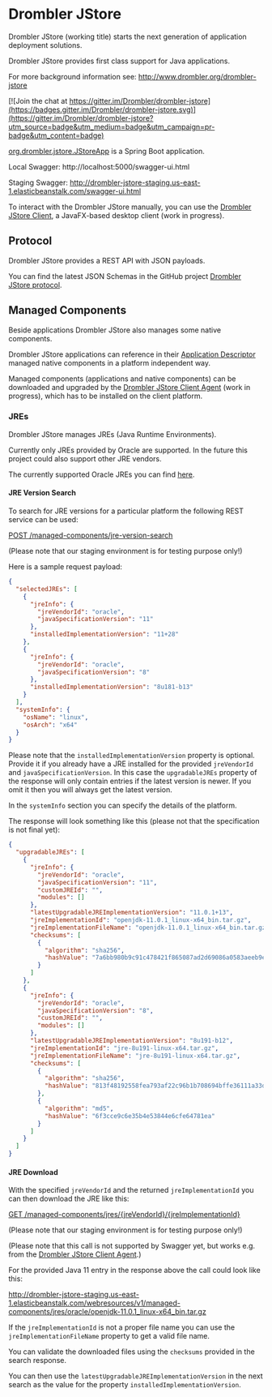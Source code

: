 # Drombler JStore
Drombler JStore (working title) starts the next generation of application deployment solutions.

Drombler JStore provides first class support for Java applications.

For more background information see: http://www.drombler.org/drombler-jstore

[![Join the chat at https://gitter.im/Drombler/drombler-jstore](https://badges.gitter.im/Drombler/drombler-jstore.svg)](https://gitter.im/Drombler/drombler-jstore?utm_source=badge&utm_medium=badge&utm_campaign=pr-badge&utm_content=badge)

[org.drombler.jstore.JStoreApp](https://github.com/Drombler/drombler-jstore/blob/14-Document-JRE-REST-resources/drombler-jstore-web/src/main/java/org/drombler/jstore/JStoreApp.java) is a Spring Boot application.

Local Swagger: http://localhost:5000/swagger-ui.html

Staging Swagger: http://drombler-jstore-staging.us-east-1.elasticbeanstalk.com/swagger-ui.html

To interact with the Drombler JStore manually, you can use the
[Drombler JStore Client](https://github.com/Drombler/drombler-jstore-client), a JavaFX-based desktop client (work in progress).


## Protocol
Drombler JStore provides a REST API with JSON payloads.

You can find the latest JSON Schemas in the GitHub project [Drombler JStore protocol](https://github.com/Drombler/drombler-jstore-protocol).

## Managed Components

Beside applications Drombler JStore also manages some native components.

Drombler JStore applications can reference in their 
[Application Descriptor](https://github.com/Drombler/drombler-jstore-protocol/blob/develop/src/main/resources/org/drombler/jstore/protocol/json/Application.json)
managed native components in a platform independent way.

Managed components (applications and native components) can be downloaded and 
upgraded by the 
[Drombler JStore Client Agent](https://github.com/Drombler/drombler-jstore-client-agent)
(work in progress), which has to be installed on the client platform.

### JREs
Drombler JStore manages JREs (Java Runtime Environments).

Currently only JREs provided by Oracle are supported.
In the future this project could also support other JRE vendors.

The currently supported Oracle JREs you can find 
[here](https://github.com/Drombler/drombler-jstore/blob/develop/drombler-jstore-managed-jre/src/main/resources/org/drombler/jstore/managed/jre/impl/oracle/oracleJreInfo.json).

#### JRE Version Search
To search for JRE versions for a particular platform the following REST service can be used:

[POST /managed-components/jre-version-search](http://drombler-jstore-staging.us-east-1.elasticbeanstalk.com/swagger-ui.html#/JreVersionSearchController_V1)

(Please note that our staging environment is for testing purpose only!)

Here is a sample request payload:
```json
{
  "selectedJREs": [
    {
      "jreInfo": {
        "jreVendorId": "oracle",
        "javaSpecificationVersion": "11"
      },
      "installedImplementationVersion": "11+28"
    },
    {
      "jreInfo": {
        "jreVendorId": "oracle",
        "javaSpecificationVersion": "8"
      },
      "installedImplementationVersion": "8u181-b13"
    }
  ],
  "systemInfo": {
    "osName": "linux",
    "osArch": "x64"
  }
}
```
Please note that the `installedImplementationVersion` property is optional.
Provide it if you already have a JRE installed for the provided `jreVendorId` and `javaSpecificationVersion`.
In this case the `upgradableJREs` property of the response will only contain entries if the latest version is newer.
If you omit it then you will always get the latest version.

In the `systemInfo` section you can specify the details of the platform.

The response will look something like this (please not that the specification is not final yet):
```json
{
  "upgradableJREs": [
    {
      "jreInfo": {
        "jreVendorId": "oracle",
        "javaSpecificationVersion": "11",
        "customJREId": "",
        "modules": []
      },
      "latestUpgradableJREImplementationVersion": "11.0.1+13",
      "jreImplementationId": "openjdk-11.0.1_linux-x64_bin.tar.gz",
      "jreImplementationFileName": "openjdk-11.0.1_linux-x64_bin.tar.gz",
      "checksums": [
        {
          "algorithm": "sha256",
          "hashValue": "7a6bb980b9c91c478421f865087ad2d69086a0583aeeb9e69204785e8e97dcfd"
        }
      ]
    },
    {
      "jreInfo": {
        "jreVendorId": "oracle",
        "javaSpecificationVersion": "8",
        "customJREId": "",
        "modules": []
      },
      "latestUpgradableJREImplementationVersion": "8u191-b12",
      "jreImplementationId": "jre-8u191-linux-x64.tar.gz",
      "jreImplementationFileName": "jre-8u191-linux-x64.tar.gz",
      "checksums": [
        {
          "algorithm": "sha256",
          "hashValue": "813f48192558fea793af22c96b1b708694bffe36111a33d354f312c1c1ae4bf2"
        },
        {
          "algorithm": "md5",
          "hashValue": "6f3cce9c6e35b4e53844e6cfe64781ea"
        }
      ]
    }
  ]
}
```

#### JRE Download

With the specified `jreVendorId` and the returned `jreImplementationId` you can then download the JRE like this:

[GET /managed-components/jres/{jreVendorId}/{jreImplementationId}](http://drombler-jstore-staging.us-east-1.elasticbeanstalk.com/swagger-ui.html#/JreController_V1)

(Please note that our staging environment is for testing purpose only!)

(Please note that this call is not supported by Swagger yet, but works e.g. from the 
[Drombler JStore Client Agent](https://github.com/Drombler/drombler-jstore-client-agent).)

For the provided Java 11 entry in the response above the call could look like this:

http://drombler-jstore-staging.us-east-1.elasticbeanstalk.com/webresources/v1/managed-components/jres/oracle/openjdk-11.0.1_linux-x64_bin.tar.gz

If the `jreImplementationId` is not a proper file name you can use the `jreImplementationFileName` property to get a valid file name.

You can validate the downloaded files using the `checksums` provided in the search response.

You can then use the `latestUpgradableJREImplementationVersion` in the next search as the value for the property `installedImplementationVersion`.
